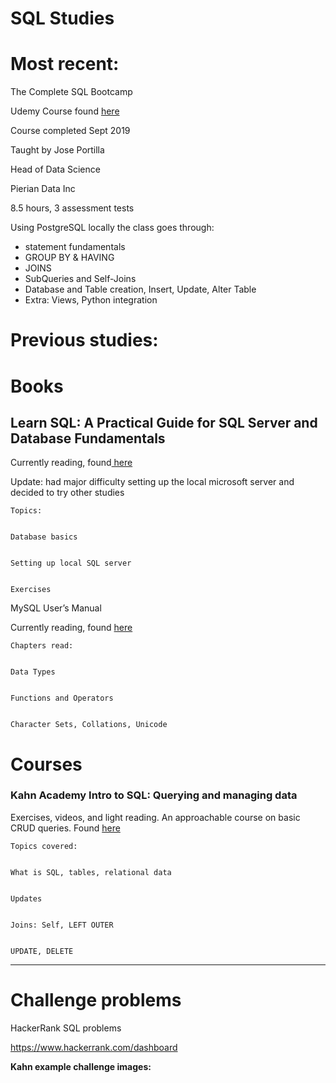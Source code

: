 
# SQL Studies
# Most recent:

The Complete SQL Bootcamp

Udemy Course found [here](https://www.udemy.com/course/the-complete-sql-bootcamp/)

Course completed Sept 2019

Taught by Jose Portilla 

Head of Data Science

Pierian Data Inc

8.5 hours, 3 assessment tests

Using PostgreSQL locally the class goes through:



*   statement fundamentals
*   GROUP BY & HAVING
*   JOINS
*   SubQueries and Self-Joins
*   Database and Table creation, Insert, Update, Alter Table
*   Extra: Views, Python integration


# Previous studies:


# Books


## Learn SQL: A Practical Guide for SQL Server and Database Fundamentals

Currently reading, found[ here](https://smile.amazon.com/Learn-SQL-Practical-Database-Fundamentals-ebook/dp/B07D5S2W4Y?_encoding=UTF8&redirect=true&ref_=ku_mi_rw_edp)

Update: had major difficulty setting up the local microsoft server and decided to try other studies


    Topics:


    Database basics


    Setting up local SQL server


    Exercises

MySQL User’s Manual

Currently reading, found [here ](https://dev.mysql.com/doc/refman/8.0/en/)


    Chapters read:


    Data Types


    Functions and Operators


    Character Sets, Collations, Unicode


# Courses 


### Kahn Academy Intro to SQL: Querying and managing data

Exercises, videos, and light reading. An approachable course on basic CRUD queries. Found [here](https://www.khanacademy.org/computing/computer-programming/sql)


    Topics covered:


    What is SQL, tables, relational data


    Updates 


    Joins: Self, LEFT OUTER


    UPDATE, DELETE

** **


# Challenge problems

HackerRank SQL problems 

https://www.hackerrank.com/dashboard

**Kahn example challenge images:**
